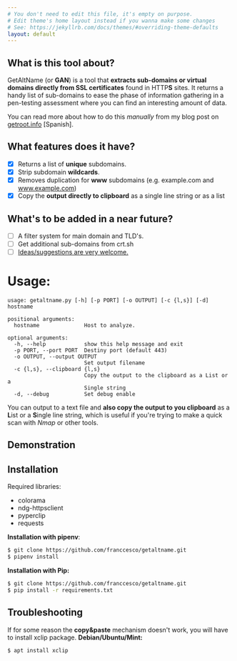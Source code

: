 ```yaml
---
# You don't need to edit this file, it's empty on purpose.
# Edit theme's home layout instead if you wanna make some changes
# See: https://jekyllrb.com/docs/themes/#overriding-theme-defaults
layout: default
---
```


## What is this tool about?
GetAltName (or **GAN**) is a tool that **extracts sub-domains or virtual domains directly from SSL certificates** found in HTTP**S** sites. It returns a handy list of sub-domains to ease the phase of information gathering in a pen-testing assessment where you can find an interesting amount of data.

You can read more about how to do this _manually_ from my blog post on [getroot.info](https://getroot.info/tip-getaltname/) [Spanish].

## What features does it have?

- [x] Returns a list of **unique** subdomains.
- [x] Strip subdomain **wildcards**.
- [x] Removes duplication for **www** subdomains (e.g. example.com and www.example.com)
- [x] Copy the **output directly to clipboard** as a single line string or as a list

## What's to be added in a near future?
- [ ] A filter system for main domain and TLD's.
- [ ] Get additional sub-domains from crt.sh
- [ ] [Ideas/suggestions are very welcome.](https://github.com/franccesco/getaltname/issues)

# Usage:
```
usage: getaltname.py [-h] [-p PORT] [-o OUTPUT] [-c {l,s}] [-d] hostname

positional arguments:
  hostname              Host to analyze.

optional arguments:
  -h, --help            show this help message and exit
  -p PORT, --port PORT  Destiny port (default 443)
  -o OUTPUT, --output OUTPUT
                        Set output filename
  -c {l,s}, --clipboard {l,s}
                        Copy the output to the clipboard as a List or a
                        Single string
  -d, --debug           Set debug enable
```

You can output to a text file and **also copy the output to you clipboard** as a **L**ist or a **S**ingle line string, which is useful if you're trying to make a quick scan with _Nmap_ or other tools.

## Demonstration
<script src="https://asciinema.org/a/01j0mhxOmXI4UOQiq6iNStDxn.js" id="asciicast-01j0mhxOmXI4UOQiq6iNStDxn" async></script>

## Installation
Required libraries:
* colorama
* ndg-httpsclient
* pyperclip
* requests

**Installation with pipenv**:
```sh
$ git clone https://github.com/franccesco/getaltname.git
$ pipenv install
```

**Installation with Pip:**
```sh
$ git clone https://github.com/franccesco/getaltname.git
$ pip install -r requirements.txt
```

## Troubleshooting
If for some reason the **copy&paste** mechanism doesn't work, you will have to install xclip package.
**Debian/Ubuntu/Mint:**
```sh
$ apt install xclip
```
